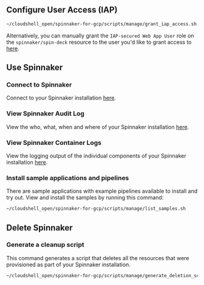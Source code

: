 ## Configure User Access (IAP)

```bash
~/cloudshell_open/spinnaker-for-gcp/scripts/manage/grant_iap_access.sh
```

Alternatively, you can manually grant the `IAP-secured Web App User` role on the `spinnaker/spin-deck` resource to the user you'd like to grant access to [here](https://console.developers.google.com/security/iap?project={{project-id}}).

## Use Spinnaker

### Connect to Spinnaker

Connect to your Spinnaker installation [here](https://$DOMAIN_NAME).

### View Spinnaker Audit Log

View the who, what, when and where of your Spinnaker installation
[here](https://console.developers.google.com/logs/viewer?project={{project-id}}&resource=cloud_function&logName=projects%2F{{project-id}}%2Flogs%2F$CLOUD_FUNCTION_NAME&minLogLevel=200).

### View Spinnaker Container Logs

View the logging output of the individual components of your Spinnaker installation
[here](https://console.developers.google.com/logs/viewer?project={{project-id}}&resource=k8s_container%2Fcluster_name%2F$GKE_CLUSTER%2Fnamespace_name%2Fspinnaker).

### Install sample applications and pipelines

There are sample applications with example pipelines available to install and try out.
View and install the samples by running this command:

```bash
~/cloudshell_open/spinnaker-for-gcp/scripts/manage/list_samples.sh
```

## Delete Spinnaker

### Generate a cleanup script

This command generates a script that deletes all the resources that were provisioned as part of your Spinnaker installation.

```bash
~/cloudshell_open/spinnaker-for-gcp/scripts/manage/generate_deletion_script.sh
```
